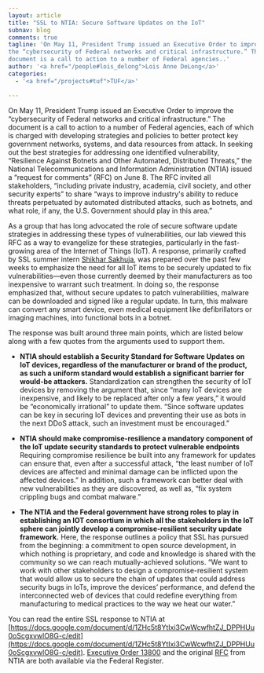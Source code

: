 ```yaml
---
layout: article
title: "SSL to NTIA: Secure Software Updates on the IoT"
subnav: blog
comments: true
tagline: 'On May 11, President Trump issued an Executive Order to improve
the “cybersecurity of Federal networks and critical infrastructure.” The
document is a call to action to a number of Federal agencies..'
author: '<a href="/people#lois_delong">Lois Anne DeLong</a>'
categories:
  - '<a href="/projects#tuf">TUF</a>'

---  
```

On May 11, President Trump issued an Executive Order to improve the
“cybersecurity of Federal networks and critical infrastructure.” The document
is a call to action to a number of Federal agencies, each of which is charged
with developing strategies and policies to better protect key government
networks, systems, and data resources from attack. In seeking out the best
strategies for addressing one identified vulnerability, “Resilience Against
Botnets and Other Automated, Distributed Threats,” the National
Telecommunications and Information Administration (NTIA) issued a “request for
comments” (RFC) on June 8.  The RFC invited all stakeholders, “including
private industry, academia, civil society, and other security experts”
to share “ways to improve industry's ability to reduce threats perpetuated
by automated distributed attacks, such as botnets, and what role, if any,
the U.S. Government should play in this area.”

As a group that has long advocated the role of secure software update strategies
in addressing these types of vulnerabilities, our lab viewed this RFC as a way
to evangelize for these strategies, particularly in the fast-growing area of the
Internet of Things (IoT). A response, primarily crafted by SSL summer intern
<a href="/people#shikhar_sakhuja">Shikhar Sakhuja</a>, was prepared over the
past few weeks to emphasize the need
for all IoT items to be securely updated to fix vulnerabilities—even those
currently deemed by their manufacturers as too inexpensive to warrant such
treatment. In doing so, the response emphasized that, without secure updates
to patch vulnerabilities, malware can be downloaded and signed like a regular
update. In turn, this malware can convert any smart device, even medical
equipment like defibrillators or imaging machines, into functional bots in a
botnet.

The response was built around three main points, which are listed below along
with a few quotes from the arguments used to support them.

* **NTIA should establish a Security Standard for Software Updates on IoT devices,
regardless of the manufacturer or brand of the product, as such a uniform
standard would establish a significant barrier for would-be attackers.**
Standardization can strengthen the security of IoT devices by removing the
argument that, since “many IoT devices are inexpensive, and likely to be
replaced after only a few years,” it would be “economically irrational” to
update them.  “Since software updates can be key in securing IoT devices and
preventing their use as bots in the next DDoS attack, such an investment
must be encouraged.”

* **NTIA should make compromise-resilience a mandatory component of the IoT update
security standards to protect vulnerable endpoints** Requiring compromise
resilience be built into any framework for updates  can ensure that, even
after a successful attack, “the least number of IoT devices are affected and
minimal damage can be inflicted upon the affected devices.” In addition, such a
framework can better deal with new vulnerabilities as they are discovered, as
well as, “fix system crippling bugs and combat malware.”

* **The NTIA and the Federal government have strong roles to play in establishing
an IOT consortium in which all the stakeholders in the IoT sphere can jointly
develop a compromise-resilient security update framework.** Here, the response
outlines a policy that SSL has pursued from the beginning: a commitment to
open source development, in which nothing is proprietary, and code and knowledge
is shared with the community so we can reach mutually-achieved solutions.
“We want to work with other stakeholders to design a compromise-resilient system
that would allow us to secure the chain of updates that could address security
bugs in IoTs, improve the devices’ performance, and defend the interconnected
web of devices that could redefine everything from manufacturing to medical
practices to the way we heat our water.”

You can read the entire SSL response to NTIA at [https://docs.google.com/document/d/1ZHc5t8YtIxi3CwWcwfhtZJ_DPPHUu0oScgxvwlO8G-c/edit](https://docs.google.com/document/d/1ZHc5t8YtIxi3CwWcwfhtZJ_DPPHUu0oScgxvwlO8G-c/edit).
[Executive Order 13800](https://www.federalregister.gov/documents/2017/05/16/2017-10004/strengthening-the-cybersecurity-of-federal-networks-and-critical-infrastructure) and the original [RFC](https://www.ntia.doc.gov/federal-register-notice/2017/rfc-promoting-stakeholder-action-against-botnets-and-other-automated-threats) from NTIA are both available via the
Federal Register.
